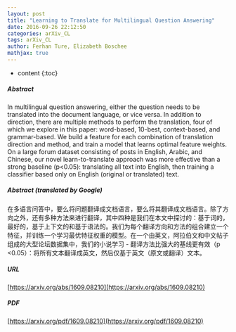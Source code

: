 ```yaml
---
layout: post
title: "Learning to Translate for Multilingual Question Answering"
date: 2016-09-26 22:12:50
categories: arXiv_CL
tags: arXiv_CL
author: Ferhan Ture, Elizabeth Boschee
mathjax: true
---
```


* content
{:toc}

##### Abstract
In multilingual question answering, either the question needs to be translated into the document language, or vice versa. In addition to direction, there are multiple methods to perform the translation, four of which we explore in this paper: word-based, 10-best, context-based, and grammar-based. We build a feature for each combination of translation direction and method, and train a model that learns optimal feature weights. On a large forum dataset consisting of posts in English, Arabic, and Chinese, our novel learn-to-translate approach was more effective than a strong baseline (p<0.05): translating all text into English, then training a classifier based only on English (original or translated) text.

##### Abstract (translated by Google)
在多语言问答中，要么将问题翻译成文档语言，要么将其翻译成文档语言。除了方向之外，还有多种方法来进行翻译，其中四种是我们在本文中探讨的：基于词的，最好的，基于上下文的和基于语法的。我们为每个翻译方向和方法的组合建立一个特征，并训练一个学习最优特征权重的模型。在一个由英文，阿拉伯文和中文帖子组成的大型论坛数据集中，我们的小说学习 - 翻译方法比强大的基线更有效（p <0.05）：将所有文本翻译成英文，然后仅基于英文（原文或翻译）文本。

##### URL
[https://arxiv.org/abs/1609.08210](https://arxiv.org/abs/1609.08210)

##### PDF
[https://arxiv.org/pdf/1609.08210](https://arxiv.org/pdf/1609.08210)

